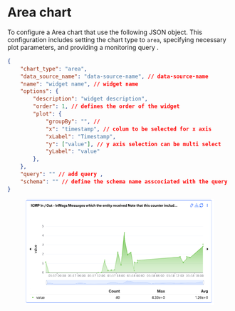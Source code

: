 # Area chart

To configure a Area chart that  use the following JSON object. This configuration includes setting the chart type to `area`, specifying necessary plot parameters, and providing a monitoring query .

```json
{
    "chart_type": "area",
    "data_source_name": "data-source-name", // data-source-name
    "name": "widget name", // widget name
    "options": {
        "description": "widget description",
        "order": 1, // defines the order of the widget
        "plot": {
            "groupBy": "", // 
            "x": "timestamp", // colum to be selected for x axis
            "xLabel": "Timestamp",
            "y": ["value"], // y axis selection can be multi select
            "yLabel": "value"
        },
    },
    "query": "" // add query ,
    "schema": "" // define the schema name asscociated with the query
}
```



<figure><img src="../../../../.gitbook/assets/image (550).png" alt=""><figcaption></figcaption></figure>
